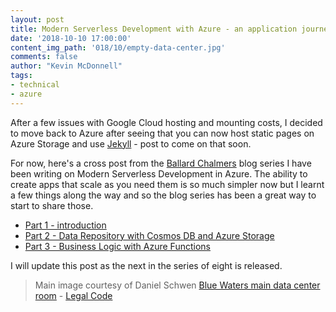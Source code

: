 ```yaml
---
layout: post
title: Modern Serverless Development with Azure - an application journey
date: '2018-10-10 17:00:00'
content_img_path: '018/10/empty-data-center.jpg'
comments: false
author: "Kevin McDonnell"
tags:
- technical
- azure
---
```


After a few issues with Google Cloud hosting and mounting costs, I decided to move back to Azure after seeing that you can now host static pages on Azure Storage and use [Jekyll](https://jekyllrb.com/) - post to come on that soon.

For now, here's a cross post from the [Ballard Chalmers](https://ballardchalmers.com) blog series I have been writing on Modern Serverless Development in Azure. The ability to create apps that scale as you need them is so much simpler now but I learnt a few things along the way and so the blog series has been a great way to start to share those.

- [Part 1 - introduction](https://ballardchalmers.com/2018/08/08/modern-serverless-development-part-1-an-application-journey-series/)
- [Part 2 - Data Repository with Cosmos DB and Azure Storage](https://ballardchalmers.com/2018/08/21/modern-serverless-development-part-2-data-repository-with-cosmos-db-and-azure-storage/)
- [Part 3 - Business Logic with Azure Functions](https://ballardchalmers.com/2018/09/24/modern-serverless-development-part-3-business-logic-azure-functions/)

I will update this post as the next in the series of eight is released.


> Main image courtesy of Daniel Schwen [Blue Waters main data center room](https://commons.wikimedia.org/wiki/File:Blue_Waters_main_data_center_room.jpg) - [Legal Code](https://creativecommons.org/licenses/by-sa/4.0/legalcode)
